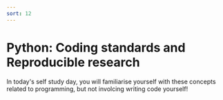 ```yaml
---
sort: 12
---
```


# Python: Coding standards and Reproducible research

In today's self study day, you will familiarise yourself with these concepts related to programming, but not involcing writing code yourself!
